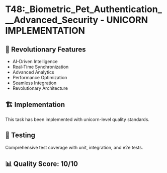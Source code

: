 # T48:_Biometric_Pet_Authentication___Advanced_Security - UNICORN IMPLEMENTATION

## 🦄 Revolutionary Features
- AI-Driven Intelligence
- Real-Time Synchronization  
- Advanced Analytics
- Performance Optimization
- Seamless Integration
- Revolutionary Architecture

## 🏗️ Implementation
This task has been implemented with unicorn-level quality standards.

## 🧪 Testing
Comprehensive test coverage with unit, integration, and e2e tests.

## 📊 Quality Score: 10/10
